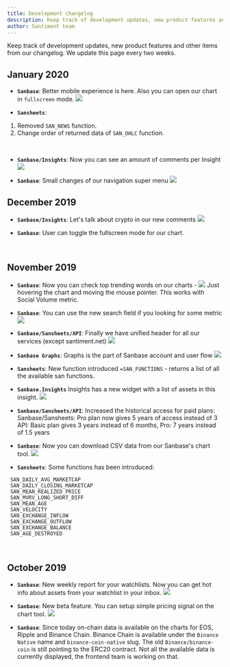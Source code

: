 ```yaml
---
title: Development changelog
description: Keep track of development updates, new product features and other items from our changelog
author: Santiment team
---
```


Keep track of development updates, new product features and other items from our changelog.
We update this page every two weeks.

## January 2020

- **`Sanbase`**: Better mobile experience is here. Also you can open our chart in `fullscreen` mode.
![](mdp.png)


- **`Sansheets`**:

1. Removed `SAN_NEWS` function.
2. Change order of returned data of `SAN_OHLC` function.
<br/>


- **`Sanbase/Insights`**: Now you can see an amount of comments per Insight
![](total_comments.png)

- **`Sanbase`**: Small changes of our navigation super menu
![](insights_dropdown.png)


## December 2019

- **`Sanbase/Insights`**: Let's talk about crypto in our new comments
![](comments.png)

- **`Sanbase`**: User can toggle the fullscreen mode for our chart.

<br/>

## November 2019

- **`Sanbase`**: Now you can check top trending words on our charts -
![](trends-chart.png)
Just hovering the chart and moving the mouse pointer. This works with Social Volume metric.
- **`Sanbase`**: You can use the new search field if you looking for some metric
![](metrics-search.png)
- **`Sanbase/Sansheets/API`**: Finally we have unified header for all our services (except santiment.net)
![](header.png)
- **`Sanbase Graphs`**: Graphs is the part of Sanbase account and user flow
![](graphs.png)

- **`Sansheets`**: New function introduced `=SAN_FUNCTIONS` - returns a list of all the available san functions.

- **`Sanbase.Insights`** Insights has a new widget with a list of assets in this insight.
![](insights.png)

- **`Sanbase/Sansheets/API`**: Increased the historical access for paid plans:
	Sanbase/Sansheets: Pro plan now gives 5 years of access instead of 3
	API: Basic plan gives 3 years instead of 6 months, Pro: 7 years instead of 1.5 years
- **`Sanbase`**: Now you can download CSV data from our Sanbase's chart tool.
![](csv.png)

- **`Sansheets`**: Some functions has been introduced:
```
 SAN_DAILY_AVG_MARKETCAP
 SAN_DAILY_CLOSING_MARKETCAP
 SAN_MEAN_REALIZED_PRICE
 SAN_MVRV_LONG_SHORT_DIFF
 SAN_MEAN_AGE
 SAN_VELOCITY
 SAN_EXCHANGE_INFLOW
 SAN_EXCHANGE_OUTFLOW
 SAN_EXCHANGE_BALANCE
 SAN_AGE_DESTROYED
```

<br/>

## October 2019


- **`Sanbase`**: New weekly report for your watchlists. Now you can get hot info about assets from your watchlist in your inbox.
![](weekly.png)

- **`Sanbase`**: New beta feature. You can setup simple pricing signal on the chart tool.
![](signals-on-chart.png)


- **`Sanbase`**: Since today on-chain data is available on the charts for EOS, Ripple and Binance Chain. Binance Chain is available under the `Binance Native` name and `binance-coin-native` slug. The old `Binance/binance-coin` is still pointing to the ERC20 contract. Not all the available data is currently displayed, the frontend team is working on that.

